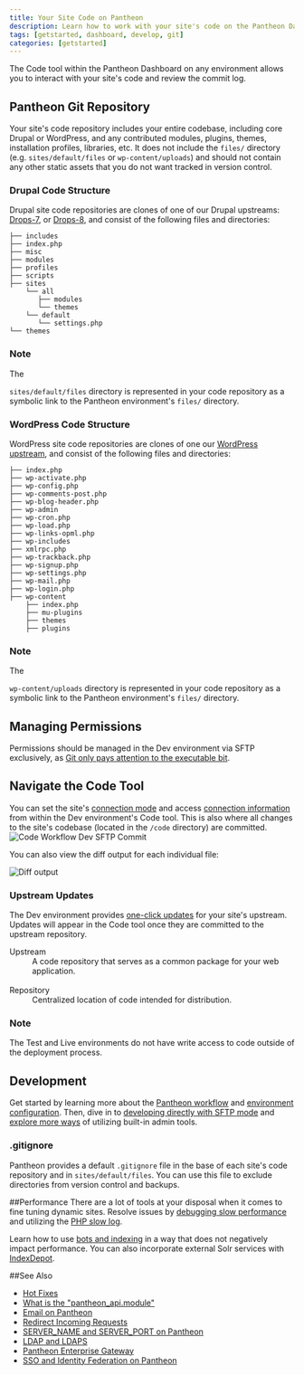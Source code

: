 ```yaml
---
title: Your Site Code on Pantheon
description: Learn how to work with your site's code on the Pantheon Dashboard.
tags: [getstarted, dashboard, develop, git]
categories: [getstarted]
---
```

The Code tool within the Pantheon Dashboard on any environment allows you to interact with your site's code and review the commit log.

## Pantheon Git Repository
Your site's code repository includes your entire codebase, including core Drupal or WordPress, and any contributed modules, plugins, themes, installation profiles, libraries, etc. It does not include the `files/` directory (e.g. `sites/default/files` or `wp-content/uploads`) and should not contain any other static assets that you do not want tracked in version control.

### Drupal Code Structure

Drupal site code repositories are clones of one of our Drupal upstreams: [Drops-7](https://github.com/pantheon-systems/drops-7), or [Drops-8](https://github.com/pantheon-systems/drops-8), and consist of the following files and directories:

    ├── includes
    ├── index.php
    ├── misc
    ├── modules
    ├── profiles
    ├── scripts
    ├── sites
        └── all
           ├── modules
           └── themes
        └── default
           └── settings.php
    └── themes

<div class="alert alert-info"><h3 class="info">Note</h3>The <p><code>sites/default/files</code> directory is represented in your code repository as a symbolic link to the Pantheon environment's <code>files/</code> directory.</p></div>

### WordPress Code Structure

WordPress site code repositories are clones of one our [WordPress upstream](https://github.com/pantheon-systems/wordpress), and consist of the following files and directories:

```nohighlight
├── index.php
├── wp-activate.php
├── wp-config.php
├── wp-comments-post.php
├── wp-blog-header.php
├── wp-admin
├── wp-cron.php
├── wp-load.php
├── wp-links-opml.php
├── wp-includes
├── xmlrpc.php
├── wp-trackback.php
├── wp-signup.php
├── wp-settings.php
├── wp-mail.php
├── wp-login.php
├── wp-content
    ├── index.php
    ├── mu-plugins
    ├── themes
    ├── plugins
```

<div class="alert alert-info"><h3 class="info">Note</h3>The <p><code>wp-content/uploads</code> directory is represented in your code repository as a symbolic link to the Pantheon environment's <code>files/</code> directory.</p></div>

## Managing Permissions
Permissions should be managed in the Dev environment via SFTP exclusively, as [Git only pays attention to the executable bit](https://git-scm.com/docs/user-manual.html).

## Navigate the Code Tool
You can set the site's [connection mode](/docs/getting-started/#interact-with-your-code) and access [connection information](/docs/sftp#sftp-connection-information) from within the Dev environment's Code tool. This is also where all changes to the site's codebase (located in the `/code` directory) are committed.
![Code Workflow Dev SFTP Commit](/source/docs/assets/images/dashboard/interface-dev-code-sftp-commit.png)

You can also view the diff output for each individual file:

![Diff output](/source/docs/assets/images/dashboard/diff-screen.png)

### Upstream Updates
The Dev environment provides [one-click updates](/docs/upstream-updates/) for your site's upstream. Updates will appear in the Code tool once they are committed to the upstream repository.
  <dl>
    <dt>Upstream</dt>
      <dd>A code repository that serves as a common package for your web application.</dd><br>
    <dt>Repository</dt>
      <dd>Centralized location of code intended for distribution.</dd>
  </dl>

<div class="alert alert-info" role="alert">
<h3 class="info">Note</h3>
<p>The Test and Live environments do not have write access to code outside of the deployment process.</p></div>

## Development
Get started by learning more about the [Pantheon workflow](/docs/pantheon-workflow/) and [environment configuration](/docs/read-environment-config/). Then, dive in to [developing directly with SFTP mode](/docs/sftp/) and [explore more ways](/docs/more-sftp/) of utilizing built-in admin tools.
### .gitignore
Pantheon provides a default `.gitignore` file in the base of each site's code repository and in `sites/default/files`. You can use this file to exclude directories from version control and backups.

##Performance
There are a lot of tools at your disposal when it comes to fine tuning dynamic sites. Resolve issues by [debugging slow performance](/docs/debug-slow-performance/) and utilizing the [PHP slow log](/docs/php-slow-log/).

Learn how to use [bots and indexing](/docs/bots-and-indexing/) in a way that does not negatively impact performance. You can also incorporate external Solr services with [IndexDepot](/docs/indexdepot/).

##See Also
- [Hot Fixes](/docs/hotfixes/)
- [What is the "pantheon_api.module"](/docs/pantheon_api-module)
- [Email on Pantheon](/docs/email/)
- [Redirect Incoming Requests](/docs/redirects/)
- [SERVER_NAME and SERVER_PORT on Pantheon](/docs/server_name-and-server_port/)
- [LDAP and LDAPS](/docs/ldap-and-ldaps/)
- [Pantheon Enterprise Gateway](/docs/pantheon-enterprise-gateway/)
- [SSO and Identity Federation on Pantheon](/docs/sso/)
